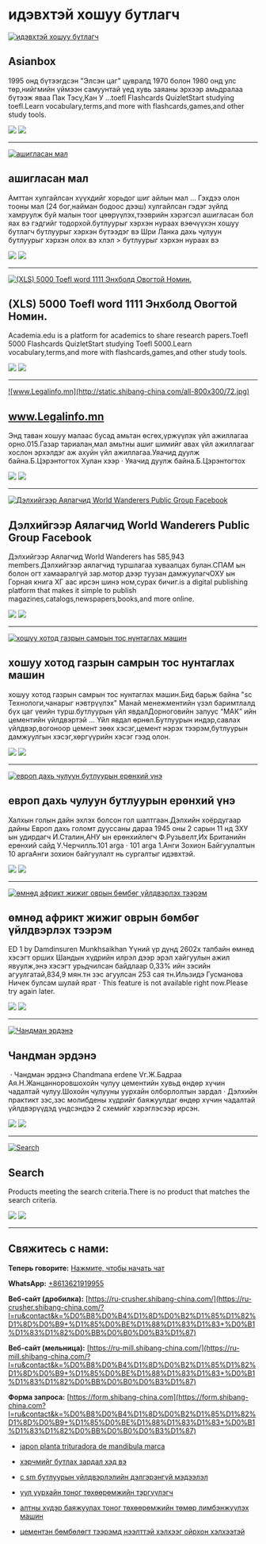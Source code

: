 # идэвхтэй хошуу бутлагч

<a href="https://swt.shibang-china.com/?l=ru&img&k=%D0%B8%D0%B4%D1%8D%D0%B2%D1%85%D1%82%D1%8D%D0%B9+%D1%85%D0%BE%D1%88%D1%83%D1%83+%D0%B1%D1%83%D1%82%D0%BB%D0%B0%D0%B3%D1%87" target="_blank">![идэвхтэй хошуу бутлагч](http://static.shibang-china.com/all-800x300/891.jpg)</a>

## Asianbox
1995 онд бүтээгдсэн &quot;Элсэн цаг&quot; цувралд 1970 болон 1980 онд улс төр,нийгмийн үймээн самуунтай үед хувь заяаны эрхээр амьдралаа бүтээж яваа Пак Тэсү,Кан У …toefl Flashcards QuizletStart studying toefl.Learn vocabulary,terms,and more with flashcards,games,and other study tools.


<a href="https://whatsapp.shibangsoft.com/WhatsApp.php" target="_blank" title="WhatsApp">![](http://static.shibang-china.com/icon/whatsapp.png)</a> <a href="https://swt.shibang-china.com/?l=ru&icon&k=%D0%B8%D0%B4%D1%8D%D0%B2%D1%85%D1%82%D1%8D%D0%B9+%D1%85%D0%BE%D1%88%D1%83%D1%83+%D0%B1%D1%83%D1%82%D0%BB%D0%B0%D0%B3%D1%87" target="_blank">![](http://static.shibang-china.com/icon/chat-ru.png)</a>

---

<a href="https://swt.shibang-china.com/?l=ru&img&k=%D0%B8%D0%B4%D1%8D%D0%B2%D1%85%D1%82%D1%8D%D0%B9+%D1%85%D0%BE%D1%88%D1%83%D1%83+%D0%B1%D1%83%D1%82%D0%BB%D0%B0%D0%B3%D1%87" target="_blank">![ашигласан мал](http://static.shibang-china.com/all-800x300/844.jpg)</a>

## ашигласан мал
Амттан хулгайлсан хүүхдийг хорьдог шиг айлын мал … Гэхдээ олон тооны мал (24 бог,найман бодоос дээш) хулгайлсан гэдэг зүйлд хамруулж буй малын тоог цөөрүүлэх,тээврийн хэрэгсэл ашигласан бол яах вэ гэдгийг тодорхой.бутлуурыг хэрхэн нураах вэөчүүхэн хошуу бутлагч бутлуурыг хэрхэн бүтээдэг вэ Шри Ланка дахь чулуун бутлуурыг хэрхэн олох вэ хлэл &gt; бутлуурыг хэрхэн нураах вэ


<a href="https://whatsapp.shibangsoft.com/WhatsApp.php" target="_blank" title="WhatsApp">![](http://static.shibang-china.com/icon/whatsapp.png)</a> <a href="https://swt.shibang-china.com/?l=ru&icon&k=%D0%B8%D0%B4%D1%8D%D0%B2%D1%85%D1%82%D1%8D%D0%B9+%D1%85%D0%BE%D1%88%D1%83%D1%83+%D0%B1%D1%83%D1%82%D0%BB%D0%B0%D0%B3%D1%87" target="_blank">![](http://static.shibang-china.com/icon/chat-ru.png)</a>

---

<a href="https://swt.shibang-china.com/?l=ru&img&k=%D0%B8%D0%B4%D1%8D%D0%B2%D1%85%D1%82%D1%8D%D0%B9+%D1%85%D0%BE%D1%88%D1%83%D1%83+%D0%B1%D1%83%D1%82%D0%BB%D0%B0%D0%B3%D1%87" target="_blank">![(XLS) 5000 Toefl word 1111 Энхболд Овогтой Номин.](http://static.shibang-china.com/all-800x300/1195.jpg)</a>

## (XLS) 5000 Toefl word 1111 Энхболд Овогтой Номин.
Academia.edu is a platform for academics to share research papers.Toefl 5000 Flashcards QuizletStart studying Toefl 5000.Learn vocabulary,terms,and more with flashcards,games,and other study tools.


<a href="https://whatsapp.shibangsoft.com/WhatsApp.php" target="_blank" title="WhatsApp">![](http://static.shibang-china.com/icon/whatsapp.png)</a> <a href="https://swt.shibang-china.com/?l=ru&icon&k=%D0%B8%D0%B4%D1%8D%D0%B2%D1%85%D1%82%D1%8D%D0%B9+%D1%85%D0%BE%D1%88%D1%83%D1%83+%D0%B1%D1%83%D1%82%D0%BB%D0%B0%D0%B3%D1%87" target="_blank">![](http://static.shibang-china.com/icon/chat-ru.png)</a>

---

<a href="https://swt.shibang-china.com/?l=ru&img&k=%D0%B8%D0%B4%D1%8D%D0%B2%D1%85%D1%82%D1%8D%D0%B9+%D1%85%D0%BE%D1%88%D1%83%D1%83+%D0%B1%D1%83%D1%82%D0%BB%D0%B0%D0%B3%D1%87" target="_blank">![www.Legalinfo.mn](http://static.shibang-china.com/all-800x300/72.jpg)</a>

## www.Legalinfo.mn
Энд таван хошуу малаас бусад амьтан өсгөх,үржүүлэх үйл ажиллагаа орно.015.Газар тариалан,мал амьтны ашиг шимийг авах үйл ажиллагааг хослон эрхэлдэг аж ахуйн үйл ажиллагаа.Уяачид дуулж байна.Б.Цэрэнтогтох Хулан хээр&nbsp;&#0183;&#32;Уяачид дуулж байна.Б.Цэрэнтогтох


<a href="https://whatsapp.shibangsoft.com/WhatsApp.php" target="_blank" title="WhatsApp">![](http://static.shibang-china.com/icon/whatsapp.png)</a> <a href="https://swt.shibang-china.com/?l=ru&icon&k=%D0%B8%D0%B4%D1%8D%D0%B2%D1%85%D1%82%D1%8D%D0%B9+%D1%85%D0%BE%D1%88%D1%83%D1%83+%D0%B1%D1%83%D1%82%D0%BB%D0%B0%D0%B3%D1%87" target="_blank">![](http://static.shibang-china.com/icon/chat-ru.png)</a>

---

<a href="https://swt.shibang-china.com/?l=ru&img&k=%D0%B8%D0%B4%D1%8D%D0%B2%D1%85%D1%82%D1%8D%D0%B9+%D1%85%D0%BE%D1%88%D1%83%D1%83+%D0%B1%D1%83%D1%82%D0%BB%D0%B0%D0%B3%D1%87" target="_blank">![Дэлхийгээр Аялагчид World Wanderers Public Group Facebook](http://static.shibang-china.com/all-800x300/880.jpg)</a>

## Дэлхийгээр Аялагчид World Wanderers Public Group Facebook
Дэлхийгээр Аялагчид World Wanderers has 585,943 members.Дэлхийгээр аялагчид туршлагаа хуваалцах булан.СПАМ ын болон огт хамааралгүй зар.мотор дээр туузан дамжуулагчОХУ ын Горная книга ХГ аас ирсэн шинэ ном,сурах бичиг.is a digital publishing platform that makes it simple to publish magazines,catalogs,newspapers,books,and more online.


<a href="https://whatsapp.shibangsoft.com/WhatsApp.php" target="_blank" title="WhatsApp">![](http://static.shibang-china.com/icon/whatsapp.png)</a> <a href="https://swt.shibang-china.com/?l=ru&icon&k=%D0%B8%D0%B4%D1%8D%D0%B2%D1%85%D1%82%D1%8D%D0%B9+%D1%85%D0%BE%D1%88%D1%83%D1%83+%D0%B1%D1%83%D1%82%D0%BB%D0%B0%D0%B3%D1%87" target="_blank">![](http://static.shibang-china.com/icon/chat-ru.png)</a>

---

<a href="https://swt.shibang-china.com/?l=ru&img&k=%D0%B8%D0%B4%D1%8D%D0%B2%D1%85%D1%82%D1%8D%D0%B9+%D1%85%D0%BE%D1%88%D1%83%D1%83+%D0%B1%D1%83%D1%82%D0%BB%D0%B0%D0%B3%D1%87" target="_blank">![хошуу хотод газрын самрын тос нунтаглах машин](http://static.shibang-china.com/all-800x300/792.jpg)</a>

## хошуу хотод газрын самрын тос нунтаглах машин
хошуу хотод газрын самрын тос нунтаглах машин.Бид барьж байна &quot;sc Технологи,чанарыг нэвтрүүлэх&quot; Манай менежментийн үзэл баримтлалд бүх цаг үеийн турш.бутлуурын үйл явдалДорноговийн залуус “МАК” ийн цементийн үйлдвэртэй … Үйл явдал өрнөл.Бутлуурын индэр,савлах үйлдвэр,вогоноор цемент зөөх хэсэг,цемент нэрэх тээрэм,бутлуурын дамжуулгын хэсэг,хөргүүрийн хэсэг гээд олон.


<a href="https://whatsapp.shibangsoft.com/WhatsApp.php" target="_blank" title="WhatsApp">![](http://static.shibang-china.com/icon/whatsapp.png)</a> <a href="https://swt.shibang-china.com/?l=ru&icon&k=%D0%B8%D0%B4%D1%8D%D0%B2%D1%85%D1%82%D1%8D%D0%B9+%D1%85%D0%BE%D1%88%D1%83%D1%83+%D0%B1%D1%83%D1%82%D0%BB%D0%B0%D0%B3%D1%87" target="_blank">![](http://static.shibang-china.com/icon/chat-ru.png)</a>

---

<a href="https://swt.shibang-china.com/?l=ru&img&k=%D0%B8%D0%B4%D1%8D%D0%B2%D1%85%D1%82%D1%8D%D0%B9+%D1%85%D0%BE%D1%88%D1%83%D1%83+%D0%B1%D1%83%D1%82%D0%BB%D0%B0%D0%B3%D1%87" target="_blank">![европ дахь чулуун бутлуурын ерөнхий үнэ](http://static.shibang-china.com/all-800x300/223.jpg)</a>

## европ дахь чулуун бутлуурын ерөнхий үнэ
Халхын голын дайн эхлэх болсон гол шалтгаан.Дэлхийн хоёрдугаар дайны Европ дахь голомт дууссаны дараа 1945 оны 2 сарын 11 нд ЗХУ ын удирдагч И.Сталин,АНУ ын ерөнхийлөгч Ф.Рузьвелт,Их Британийн ерөнхий сайд У.Черчилль.101 arga&nbsp;&#0183;&#32;101 arga 1.Анги Зохион Байгуулалтын 10 аргаАнги зохион байгуулалт нь сургалтыг идэвхтэй.


<a href="https://whatsapp.shibangsoft.com/WhatsApp.php" target="_blank" title="WhatsApp">![](http://static.shibang-china.com/icon/whatsapp.png)</a> <a href="https://swt.shibang-china.com/?l=ru&icon&k=%D0%B8%D0%B4%D1%8D%D0%B2%D1%85%D1%82%D1%8D%D0%B9+%D1%85%D0%BE%D1%88%D1%83%D1%83+%D0%B1%D1%83%D1%82%D0%BB%D0%B0%D0%B3%D1%87" target="_blank">![](http://static.shibang-china.com/icon/chat-ru.png)</a>

---

<a href="https://swt.shibang-china.com/?l=ru&img&k=%D0%B8%D0%B4%D1%8D%D0%B2%D1%85%D1%82%D1%8D%D0%B9+%D1%85%D0%BE%D1%88%D1%83%D1%83+%D0%B1%D1%83%D1%82%D0%BB%D0%B0%D0%B3%D1%87" target="_blank">![өмнөд африкт жижиг оврын бөмбөг үйлдвэрлэх тээрэм](http://static.shibang-china.com/all-800x300/1422.jpg)</a>

## өмнөд африкт жижиг оврын бөмбөг үйлдвэрлэх тээрэм
ED 1 by Damdinsuren Munkhsaikhan Үүний үр дүнд 2602х талбайн өмнөд хэсэгт орших Шандын хүдрийн илрэл дээр эрэл хайгуулын ажил явуулж,энэ хэсэгт урьдчилсан байдлаар 0,33% ийн зэсийн агуулгатай,834,9 мян.тн зэс агуулсан 253 сая тн.Ильзидэ Гусманова Ничек булсам шулай ярат&nbsp;&#0183;&#32;This feature is not available right now.Please try again later.


<a href="https://whatsapp.shibangsoft.com/WhatsApp.php" target="_blank" title="WhatsApp">![](http://static.shibang-china.com/icon/whatsapp.png)</a> <a href="https://swt.shibang-china.com/?l=ru&icon&k=%D0%B8%D0%B4%D1%8D%D0%B2%D1%85%D1%82%D1%8D%D0%B9+%D1%85%D0%BE%D1%88%D1%83%D1%83+%D0%B1%D1%83%D1%82%D0%BB%D0%B0%D0%B3%D1%87" target="_blank">![](http://static.shibang-china.com/icon/chat-ru.png)</a>

---

<a href="https://swt.shibang-china.com/?l=ru&img&k=%D0%B8%D0%B4%D1%8D%D0%B2%D1%85%D1%82%D1%8D%D0%B9+%D1%85%D0%BE%D1%88%D1%83%D1%83+%D0%B1%D1%83%D1%82%D0%BB%D0%B0%D0%B3%D1%87" target="_blank">![Чандман эрдэнэ](http://static.shibang-china.com/all-800x300/580.jpg)</a>

## Чандман эрдэнэ
&nbsp;&#0183;&#32;Чандман эрдэнэ Chandmana erdene Vг.Ж.Бадраа Ая.Н.Жанцанноровшохойн чулуу цементийн хувьд өндөр хүчин чадалтай чулуу.Шохойн чулууны уурхайн олборлолтын зардал &#183; Дэлхийн практикт зэс,зэс молибдены хүдрийг баяжуулдаг өндөр хүчин чадалтай үйлдвэрүүдэд үндсэндээ 2 схемийг хэрэглэсээр ирсэн.


<a href="https://whatsapp.shibangsoft.com/WhatsApp.php" target="_blank" title="WhatsApp">![](http://static.shibang-china.com/icon/whatsapp.png)</a> <a href="https://swt.shibang-china.com/?l=ru&icon&k=%D0%B8%D0%B4%D1%8D%D0%B2%D1%85%D1%82%D1%8D%D0%B9+%D1%85%D0%BE%D1%88%D1%83%D1%83+%D0%B1%D1%83%D1%82%D0%BB%D0%B0%D0%B3%D1%87" target="_blank">![](http://static.shibang-china.com/icon/chat-ru.png)</a>

---

<a href="https://swt.shibang-china.com/?l=ru&img&k=%D0%B8%D0%B4%D1%8D%D0%B2%D1%85%D1%82%D1%8D%D0%B9+%D1%85%D0%BE%D1%88%D1%83%D1%83+%D0%B1%D1%83%D1%82%D0%BB%D0%B0%D0%B3%D1%87" target="_blank">![Search](http://static.shibang-china.com/all-800x300/1078.jpg)</a>

## Search
Products meeting the search criteria.There is no product that matches the search criteria.

<a href="https://whatsapp.shibangsoft.com/WhatsApp.php" target="_blank" title="WhatsApp">![](http://static.shibang-china.com/icon/whatsapp.png)</a> <a href="https://swt.shibang-china.com/?l=ru&icon&k=%D0%B8%D0%B4%D1%8D%D0%B2%D1%85%D1%82%D1%8D%D0%B9+%D1%85%D0%BE%D1%88%D1%83%D1%83+%D0%B1%D1%83%D1%82%D0%BB%D0%B0%D0%B3%D1%87" target="_blank">![](http://static.shibang-china.com/icon/chat-ru.png)</a>

---
## Свяжитесь с нами:

**Теперь говорите:** [Нажмите, чтобы начать чат](https://swt.shibang-china.com?l=ru&contact&k=%D0%B8%D0%B4%D1%8D%D0%B2%D1%85%D1%82%D1%8D%D0%B9+%D1%85%D0%BE%D1%88%D1%83%D1%83+%D0%B1%D1%83%D1%82%D0%BB%D0%B0%D0%B3%D1%87)

**WhatsApp:**  [+8613621919955](https://whatsapp.shibangsoft.com/WhatsApp.php)

**Веб-сайт (дробилка):** [https://ru-crusher.shibang-china.com/](https://ru-crusher.shibang-china.com/?l=ru&contact&k=%D0%B8%D0%B4%D1%8D%D0%B2%D1%85%D1%82%D1%8D%D0%B9+%D1%85%D0%BE%D1%88%D1%83%D1%83+%D0%B1%D1%83%D1%82%D0%BB%D0%B0%D0%B3%D1%87)

**Веб-сайт (мельница):** [https://ru-mill.shibang-china.com/](https://ru-mill.shibang-china.com/?l=ru&contact&k=%D0%B8%D0%B4%D1%8D%D0%B2%D1%85%D1%82%D1%8D%D0%B9+%D1%85%D0%BE%D1%88%D1%83%D1%83+%D0%B1%D1%83%D1%82%D0%BB%D0%B0%D0%B3%D1%87)

**Форма запроса:** [https://form.shibang-china.com](https://form.shibang-china.com?l=ru&contact&k=%D0%B8%D0%B4%D1%8D%D0%B2%D1%85%D1%82%D1%8D%D0%B9+%D1%85%D0%BE%D1%88%D1%83%D1%83+%D0%B1%D1%83%D1%82%D0%BB%D0%B0%D0%B3%D1%87)

* [japon planta trituradora de mandibula marca](../126/japon%20planta%20trituradora%20de%20mandibula%20marca.md)

* [хэрчмийг бутлах зардал хэд вэ](../129/%D1%85%D1%8D%D1%80%D1%87%D0%BC%D0%B8%D0%B9%D0%B3%20%D0%B1%D1%83%D1%82%D0%BB%D0%B0%D1%85%20%D0%B7%D0%B0%D1%80%D0%B4%D0%B0%D0%BB%20%D1%85%D1%8D%D0%B4%20%D0%B2%D1%8D.md)

* [c sm бутлуурын үйлдвэрлэлийн дэлгэрэнгүй мэдээлэл](../128/c%20sm%20%D0%B1%D1%83%D1%82%D0%BB%D1%83%D1%83%D1%80%D1%8B%D0%BD%20%D2%AF%D0%B9%D0%BB%D0%B4%D0%B2%D1%8D%D1%80%D0%BB%D1%8D%D0%BB%D0%B8%D0%B9%D0%BD%20%D0%B4%D1%8D%D0%BB%D0%B3%D1%8D%D1%80%D1%8D%D0%BD%D0%B3%D2%AF%D0%B9%20%D0%BC%D1%8D%D0%B4%D1%8D%D1%8D%D0%BB%D1%8D%D0%BB.md)

* [уул уурхайн тоног төхөөрөмжийн тэргүүлэгч](../130/%D1%83%D1%83%D0%BB%20%D1%83%D1%83%D1%80%D1%85%D0%B0%D0%B9%D0%BD%20%D1%82%D0%BE%D0%BD%D0%BE%D0%B3%20%D1%82%D3%A9%D1%85%D3%A9%D3%A9%D1%80%D3%A9%D0%BC%D0%B6%D0%B8%D0%B9%D0%BD%20%D1%82%D1%8D%D1%80%D0%B3%D2%AF%D2%AF%D0%BB%D1%8D%D0%B3%D1%87.md)

* [алтны хүдэр баяжуулах тоног төхөөрөмжийн төмөр лимбэнжүүлэх машин](../127/%D0%B0%D0%BB%D1%82%D0%BD%D1%8B%20%D1%85%D2%AF%D0%B4%D1%8D%D1%80%20%D0%B1%D0%B0%D1%8F%D0%B6%D1%83%D1%83%D0%BB%D0%B0%D1%85%20%D1%82%D0%BE%D0%BD%D0%BE%D0%B3%20%D1%82%D3%A9%D1%85%D3%A9%D3%A9%D1%80%D3%A9%D0%BC%D0%B6%D0%B8%D0%B9%D0%BD%20%D1%82%D3%A9%D0%BC%D3%A9%D1%80%20%D0%BB%D0%B8%D0%BC%D0%B1%D1%8D%D0%BD%D0%B6%D2%AF%D2%AF%D0%BB%D1%8D%D1%85%20%D0%BC%D0%B0%D1%88%D0%B8%D0%BD.md)

* [цементэн бөмбөлөгт тээрэмд нээлттэй хэлхээг ойрхон хэлхээтэй](../128/%D1%86%D0%B5%D0%BC%D0%B5%D0%BD%D1%82%D1%8D%D0%BD%20%D0%B1%D3%A9%D0%BC%D0%B1%D3%A9%D0%BB%D3%A9%D0%B3%D1%82%20%D1%82%D1%8D%D1%8D%D1%80%D1%8D%D0%BC%D0%B4%20%D0%BD%D1%8D%D1%8D%D0%BB%D1%82%D1%82%D1%8D%D0%B9%20%D1%85%D1%8D%D0%BB%D1%85%D1%8D%D1%8D%D0%B3%20%D0%BE%D0%B9%D1%80%D1%85%D0%BE%D0%BD%20%D1%85%D1%8D%D0%BB%D1%85%D1%8D%D1%8D%D1%82%D1%8D%D0%B9.md)